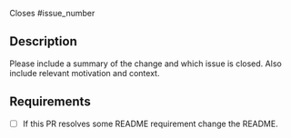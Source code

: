 Closes #issue_number

## Description

Please include a summary of the change and which issue is closed. Also include relevant motivation and context.

## Requirements

- [ ] If this PR resolves some README requirement change the README.

